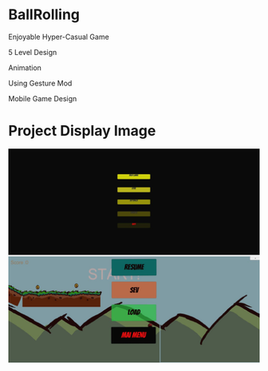 # BallRolling


<p> Enjoyable Hyper-Casual Game<p>
<p> 5 Level Design <p>
<p> Animation <p>
<p> Using Gesture Mod <p>
<p> Mobile Game Design <p>
  

# Project Display Image

<p>
  
<a href="https://github.com/mikkaraavci/BallRolling/blob/master/Png/AnaMenü.png">
<img src="https://github.com/mikkaraavci/BallRolling/blob/master/Png/AnaMenü.png"></a>
  

<a href="https://github.com/mikkaraavci/BallRolling/blob/master/Png/GameMenü.pngG">
<img src="https://github.com/mikkaraavci/BallRolling/blob/master/Png/GameMenü.png"></a>

<a href="https://github.com/mikkaraavci/BallRolling/blob/master/Png/lvl1.png">
<img src="https://github.com/mikkaraavci/BallRolling/blob/master/Png/lvl1.png></a>








  

  
</p>  
